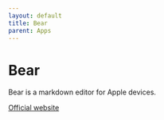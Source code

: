 ```yaml
---
layout: default
title: Bear
parent: Apps
---
```


# Bear

Bear is a markdown editor for Apple devices.

[Official website](https://bear.app)